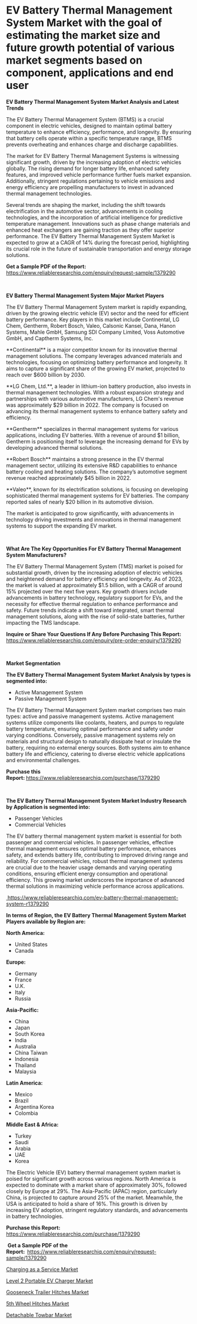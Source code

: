 <p><h1>EV Battery Thermal Management System Market with the goal of estimating the market size and future growth potential of various market segments based on component, applications and end user</h1></p><p><strong>EV Battery Thermal Management System Market Analysis and Latest Trends</strong></p>
<p><p>The EV Battery Thermal Management System (BTMS) is a crucial component in electric vehicles, designed to maintain optimal battery temperature to enhance efficiency, performance, and longevity. By ensuring that battery cells operate within a specific temperature range, BTMS prevents overheating and enhances charge and discharge capabilities. </p><p>The market for EV Battery Thermal Management Systems is witnessing significant growth, driven by the increasing adoption of electric vehicles globally. The rising demand for longer battery life, enhanced safety features, and improved vehicle performance further fuels market expansion. Additionally, stringent regulations pertaining to vehicle emissions and energy efficiency are propelling manufacturers to invest in advanced thermal management technologies.</p><p>Several trends are shaping the market, including the shift towards electrification in the automotive sector, advancements in cooling technologies, and the incorporation of artificial intelligence for predictive temperature management. Innovations such as phase change materials and enhanced heat exchangers are gaining traction as they offer superior performance. The EV Battery Thermal Management System Market is expected to grow at a CAGR of 14% during the forecast period, highlighting its crucial role in the future of sustainable transportation and energy storage solutions.</p></p>
<p><strong>Get a Sample PDF of the Report:&nbsp;</strong> <a href="https://www.reliableresearchiq.com/enquiry/request-sample/1379290?utm_campaign=1877&utm_medium=2&utm_source=Github&utm_content=ia&utm_term=30032025&utm_id=ev-battery-thermal-management-system">https://www.reliableresearchiq.com/enquiry/request-sample/1379290</a></p>
<p>&nbsp;</p>
<p><strong>EV Battery Thermal Management System Major Market Players</strong></p>
<p><p>The EV Battery Thermal Management System market is rapidly expanding, driven by the growing electric vehicle (EV) sector and the need for efficient battery performance. Key players in this market include Continental, LG Chem, Gentherm, Robert Bosch, Valeo, Calsonic Kansei, Dana, Hanon Systems, Mahle GmbH, Samsung SDI Company Limited, Voss Automotive GmbH, and Captherm Systems, Inc.</p><p>**Continental** is a major competitor known for its innovative thermal management solutions. The company leverages advanced materials and technologies, focusing on optimizing battery performance and longevity. It aims to capture a significant share of the growing EV market, projected to reach over $600 billion by 2030.</p><p>**LG Chem, Ltd.**, a leader in lithium-ion battery production, also invests in thermal management technologies. With a robust expansion strategy and partnerships with various automotive manufacturers, LG Chem's revenue was approximately $29 billion in 2022. The company is focused on advancing its thermal management systems to enhance battery safety and efficiency.</p><p>**Gentherm** specializes in thermal management systems for various applications, including EV batteries. With a revenue of around $1 billion, Gentherm is positioning itself to leverage the increasing demand for EVs by developing advanced thermal solutions.</p><p>**Robert Bosch** maintains a strong presence in the EV thermal management sector, utilizing its extensive R&D capabilities to enhance battery cooling and heating solutions. The company’s automotive segment revenue reached approximately $45 billion in 2022.</p><p>**Valeo**, known for its electrification solutions, is focusing on developing sophisticated thermal management systems for EV batteries. The company reported sales of nearly $20 billion in its automotive division.</p><p>The market is anticipated to grow significantly, with advancements in technology driving investments and innovations in thermal management systems to support the expanding EV market.</p></p>
<p>&nbsp;</p>
<p><strong>What Are The Key Opportunities For EV Battery Thermal Management System Manufacturers?</strong></p>
<p><p>The EV Battery Thermal Management System (TMS) market is poised for substantial growth, driven by the increasing adoption of electric vehicles and heightened demand for battery efficiency and longevity. As of 2023, the market is valued at approximately $1.5 billion, with a CAGR of around 15% projected over the next five years. Key growth drivers include advancements in battery technology, regulatory support for EVs, and the necessity for effective thermal regulation to enhance performance and safety. Future trends indicate a shift toward integrated, smart thermal management solutions, along with the rise of solid-state batteries, further impacting the TMS landscape.</p></p>
<p><strong>Inquire or Share Your Questions If Any Before Purchasing This Report:</strong> <a href="https://www.reliableresearchiq.com/enquiry/pre-order-enquiry/1379290?utm_campaign=1877&utm_medium=2&utm_source=Github&utm_content=ia&utm_term=30032025&utm_id=ev-battery-thermal-management-system">https://www.reliableresearchiq.com/enquiry/pre-order-enquiry/1379290</a></p>
<p>&nbsp;</p>
<p><strong>Market Segmentation</strong></p>
<p><strong>The EV Battery Thermal Management System Market Analysis by types is segmented into:</strong></p>
<p><ul><li>Active Management System</li><li>Passive Management System</li></ul></p>
<p><p>The EV Battery Thermal Management System market comprises two main types: active and passive management systems. Active management systems utilize components like coolants, heaters, and pumps to regulate battery temperature, ensuring optimal performance and safety under varying conditions. Conversely, passive management systems rely on materials and structural design to naturally dissipate heat or insulate the battery, requiring no external energy sources. Both systems aim to enhance battery life and efficiency, catering to diverse electric vehicle applications and environmental challenges.</p></p>
<p><strong>Purchase this Report:&nbsp;</strong><a href="https://www.reliableresearchiq.com/purchase/1379290?utm_campaign=1877&utm_medium=2&utm_source=Github&utm_content=ia&utm_term=30032025&utm_id=ev-battery-thermal-management-system">https://www.reliableresearchiq.com/purchase/1379290</a></p>
<p>&nbsp;</p>
<p><strong>The EV Battery Thermal Management System Market Industry Research by Application is segmented into:</strong></p>
<p><ul><li>Passenger Vehicles</li><li>Commercial Vehicles</li></ul></p>
<p><p>The EV battery thermal management system market is essential for both passenger and commercial vehicles. In passenger vehicles, effective thermal management ensures optimal battery performance, enhances safety, and extends battery life, contributing to improved driving range and reliability. For commercial vehicles, robust thermal management systems are crucial due to the heavier usage demands and varying operating conditions, ensuring efficient energy consumption and operational efficiency. This growing market underscores the importance of advanced thermal solutions in maximizing vehicle performance across applications.</p></p>
<p><a href="https://www.reliableresearchiq.com/ev-battery-thermal-management-system-r1379290?utm_campaign=1877&utm_medium=2&utm_source=Github&utm_content=ia&utm_term=30032025&utm_id=ev-battery-thermal-management-system">&nbsp;https://www.reliableresearchiq.com/ev-battery-thermal-management-system-r1379290</a></p>
<p><strong>In terms of Region, the EV Battery Thermal Management System Market Players available by Region are:</strong></p>
<p>
    <p> <strong> North America: </strong>
        <ul>
            <li>United States</li>
            <li>Canada</li>
        </ul>
        </p> 
    <p> <strong> Europe: </strong>
        <ul>
            <li>Germany</li>
            <li>France</li>
            <li>U.K.</li>
            <li>Italy</li>
            <li>Russia</li>
        </ul>
        </p> 
    <p> <strong> Asia-Pacific: </strong>
        <ul>
            <li>China</li>
            <li>Japan</li>
            <li>South Korea</li>
            <li>India</li>
            <li>Australia</li>
            <li>China Taiwan</li>
            <li>Indonesia</li>
            <li>Thailand</li>
            <li>Malaysia</li>
        </ul>
        </p> 
    <p> <strong> Latin America: </strong>
        <ul>
            <li>Mexico</li>
            <li>Brazil</li>
            <li>Argentina Korea</li>
            <li>Colombia</li>
        </ul>
        </p> 
    <p> <strong> Middle East & Africa: </strong>
        <ul>
            <li>Turkey</li>
            <li>Saudi</li>
            <li>Arabia</li>
            <li>UAE</li>
            <li>Korea</li>
        </ul>
    </p>
    </p>
<p><p>The Electric Vehicle (EV) battery thermal management system market is poised for significant growth across various regions. North America is expected to dominate with a market share of approximately 30%, followed closely by Europe at 29%. The Asia-Pacific (APAC) region, particularly China, is projected to capture around 25% of the market. Meanwhile, the USA is anticipated to hold a share of 16%. This growth is driven by increasing EV adoption, stringent regulatory standards, and advancements in battery technologies.</p></p>
<p><strong>Purchase this Report: </strong><a href="https://www.reliableresearchiq.com/purchase/1379290?utm_campaign=1877&utm_medium=2&utm_source=Github&utm_content=ia&utm_term=30032025&utm_id=ev-battery-thermal-management-system">https://www.reliableresearchiq.com/purchase/1379290</a></p>
<p>&nbsp;<strong>Get a Sample PDF of the Report:&nbsp;&nbsp;</strong><a href="https://www.reliableresearchiq.com/enquiry/request-sample/1379290?utm_campaign=1877&utm_medium=2&utm_source=Github&utm_content=ia&utm_term=30032025&utm_id=ev-battery-thermal-management-system">https://www.reliableresearchiq.com/enquiry/request-sample/1379290</a></p>
<p><strong></strong></p>
<p><p><a href="https://github.com/iontahoehlct/Market-Research-Report-List-1/blob/main/charging-as-a-service-market.md?utm_campaign=1877&utm_medium=2&utm_source=Github&utm_content=ia&utm_term=30032025&utm_id=ev-battery-thermal-management-system">Charging as a Service Market</a></p><p><a href="https://github.com/nxauwedaroui2/Market-Research-Report-List-1/blob/main/level-2-portable-ev-charger-market.md?utm_campaign=1877&utm_medium=2&utm_source=Github&utm_content=ia&utm_term=30032025&utm_id=ev-battery-thermal-management-system">Level 2 Portable EV Charger Market</a></p><p><a href="https://github.com/habyoneub/Market-Research-Report-List-1/blob/main/gooseneck-trailer-hitches-market.md?utm_campaign=1877&utm_medium=2&utm_source=Github&utm_content=ia&utm_term=30032025&utm_id=ev-battery-thermal-management-system">Gooseneck Trailer Hitches Market</a></p><p><a href="https://github.com/kemauteve/Market-Research-Report-List-1/blob/main/5th-wheel-hitches-market.md?utm_campaign=1877&utm_medium=2&utm_source=Github&utm_content=ia&utm_term=30032025&utm_id=ev-battery-thermal-management-system">5th Wheel Hitches Market</a></p><p><a href="https://github.com/drissahrouk/Market-Research-Report-List-1/blob/main/detachable-towbar-market.md?utm_campaign=1877&utm_medium=2&utm_source=Github&utm_content=ia&utm_term=30032025&utm_id=ev-battery-thermal-management-system">Detachable Towbar Market</a></p></p>